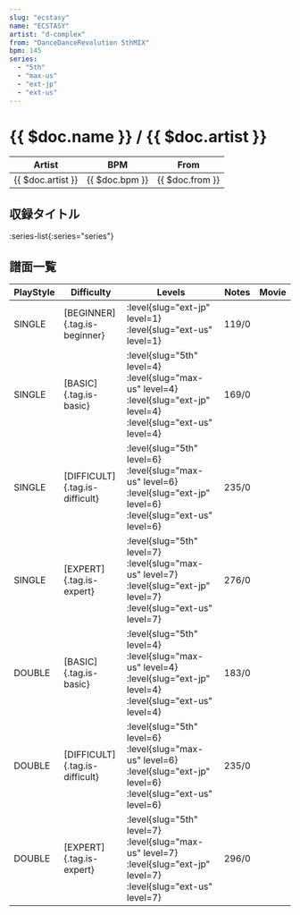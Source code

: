 ```yaml
---
slug: "ecstasy"
name: "ECSTASY"
artist: "d-complex"
from: "DanceDanceRevolution 5thMIX"
bpm: 145
series:
  - "5th"
  - "max-us"
  - "ext-jp"
  - "ext-us"
---
```


# {{ $doc.name }} / {{ $doc.artist }}

|Artist|BPM|From|
|------|---|----|
|{{ $doc.artist }}|{{ $doc.bpm }}|{{ $doc.from }}|

## 収録タイトル

:series-list{:series="series"}

## 譜面一覧

|PlayStyle|Difficulty|Levels|Notes|Movie|
|---------|----------|------|-----|-----|
|SINGLE|[BEGINNER]{.tag.is-beginner}|:level{slug="ext-jp" level=1} :level{slug="ext-us" level=1}|119/0||
|SINGLE|[BASIC]{.tag.is-basic}|:level{slug="5th" level=4} :level{slug="max-us" level=4} :level{slug="ext-jp" level=4} :level{slug="ext-us" level=4}|169/0||
|SINGLE|[DIFFICULT]{.tag.is-difficult}|:level{slug="5th" level=6} :level{slug="max-us" level=6} :level{slug="ext-jp" level=6} :level{slug="ext-us" level=6}|235/0||
|SINGLE|[EXPERT]{.tag.is-expert}|:level{slug="5th" level=7} :level{slug="max-us" level=7} :level{slug="ext-jp" level=7} :level{slug="ext-us" level=7}|276/0||
|DOUBLE|[BASIC]{.tag.is-basic}|:level{slug="5th" level=4} :level{slug="max-us" level=4} :level{slug="ext-jp" level=4} :level{slug="ext-us" level=4}|183/0||
|DOUBLE|[DIFFICULT]{.tag.is-difficult}|:level{slug="5th" level=6} :level{slug="max-us" level=6} :level{slug="ext-jp" level=6} :level{slug="ext-us" level=6}|235/0||
|DOUBLE|[EXPERT]{.tag.is-expert}|:level{slug="5th" level=7} :level{slug="max-us" level=7} :level{slug="ext-jp" level=7} :level{slug="ext-us" level=7}|296/0||

